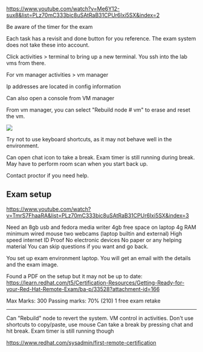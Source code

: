 https://www.youtube.com/watch?v=Me6Y12-sux8&list=PLz70mC333bic8uSAtRaB31CPUr6Ixi5SX&index=2

Be aware of the timer for the exam

Each task has a revisit and done button for you reference. The exam system does not take these into account.

Click activities > terminal to bring up a new terminal. You ssh into the lab vms from there. 

For vm manager activities > vm manager

Ip addresses are located in config information

Can also open a console from VM manager

From vm manager, you can select "Rebuild node # vm" to erase and reset the vm.

![](/images/Pasted%20image%2020240710073529.png)

Try not to use keyboard shortcuts, as it may not behave well in the environment. 

Can open chat icon to take a break. Exam timer is still running during break. May have to perform room scan when you start back up. 

Contact proctor if you need help.

## Exam setup

https://www.youtube.com/watch?v=TmrS7FhaaRA&list=PLz70mC333bic8uSAtRaB31CPUr6Ixi5SX&index=3

Need an 8gb usb and fedora media writer
4gb free space on laptop
4g RAM minimum
wired mouse
two webcams (laptop builtin and external)
High speed internet
ID Proof
No electronic devices
No paper or any helping material
You can skip questions if you want and go back. 

You set up exam environment laptop.
You will get an email with the details and the exam image. 

Found a PDF on the setup but it may not be up to date:
https://learn.redhat.com/t5/Certification-Resources/Getting-Ready-for-your-Red-Hat-Remote-Exam/ba-p/33528?attachment-id=166


Max Marks: 300
Passing marks: 70% (210)
1 free exam retake

---


Can "Rebuild" node to revert the system.
VM control in activities.
Don't use shortcuts to copy/paste, use mouse
Can take a break by pressing chat and hit break. Exam timer is still running though

https://www.redhat.com/sysadmin/first-remote-certification

